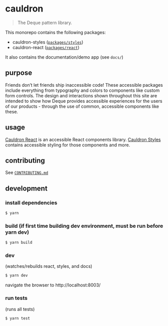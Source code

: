# cauldron

> The Deque pattern library.

This monorepo contains the following packages:

- cauldron-styles ([`packages/styles`](packages/styles/README.md))
- cauldron-react ([`packages/react`](packages/react/README.md))

It also contains the documentation/demo app (see `docs/`)

## purpose

Friends don’t let friends ship inaccessible code! These accessible packages include everything from typography and colors to components like custom form controls. The design and interactions shown throughout this site are intended to show how Deque provides accessible experiences for the users of our products - through the use of common, accessible components like these.

## usage

[Cauldron React](packages/react/README.md) is an accessible React components library. [Cauldron Styles](packages/styles/README.md) contains accessible styling for those components and more.

## contributing

See [`CONTRIBUTING.md`](./CONTRIBUTING.md)

## development

### install dependencies

```sh
$ yarn
```

### build (if first time building dev environment, must be run before yarn dev)

```sh
$ yarn build
```

### dev

(watches/rebuilds react, styles, and docs)

```sh
$ yarn dev
```

navigate the browser to http://localhost:8003/

### run tests

(runs all tests)

```sh
$ yarn test
```
